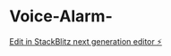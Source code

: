 # Voice-Alarm-

[Edit in StackBlitz next generation editor ⚡️](https://stackblitz.com/~/github.com/ajaytainwala-dev/Voice-Alarm-)